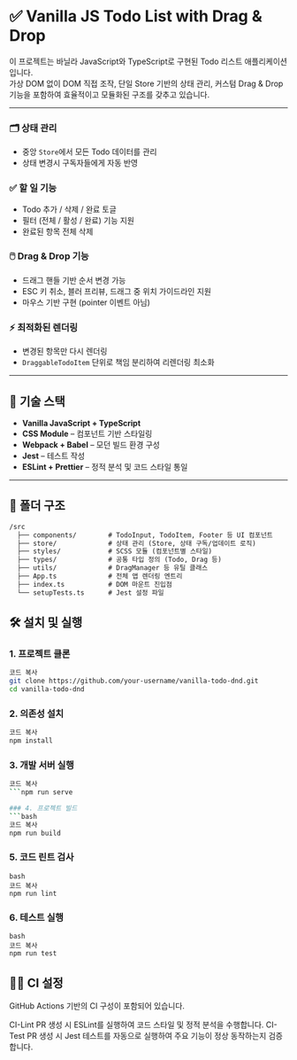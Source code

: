 # ✅ Vanilla JS Todo List with Drag & Drop

이 프로젝트는 바닐라 JavaScript와 TypeScript로 구현된 Todo 리스트 애플리케이션입니다.  
가상 DOM 없이 DOM 직접 조작, 단일 Store 기반의 상태 관리, 커스텀 Drag & Drop 기능을 포함하여 효율적이고 모듈화된 구조를 갖추고 있습니다.

---

### 🗂️ 상태 관리
- 중앙 `Store`에서 모든 Todo 데이터를 관리
- 상태 변경시 구독자들에게 자동 반영

### ✅ 할 일 기능
- Todo 추가 / 삭제 / 완료 토글
- 필터 (전체 / 활성 / 완료) 기능 지원
- 완료된 항목 전체 삭제

### 🖱️ Drag & Drop 기능
- 드래그 핸들 기반 순서 변경 가능
- ESC 키 취소, 블러 프리뷰, 드래그 중 위치 가이드라인 지원
- 마우스 기반 구현 (pointer 이벤트 아님)

### ⚡ 최적화된 렌더링
- 변경된 항목만 다시 렌더링
- `DraggableTodoItem` 단위로 책임 분리하여 리렌더링 최소화

---

## 🧱 기술 스택

- **Vanilla JavaScript + TypeScript**
- **CSS Module** – 컴포넌트 기반 스타일링
- **Webpack + Babel** – 모던 빌드 환경 구성
- **Jest** – 테스트 작성
- **ESLint + Prettier** – 정적 분석 및 코드 스타일 통일

---

## 📁 폴더 구조

```txt
/src
  ├── components/        # TodoInput, TodoItem, Footer 등 UI 컴포넌트
  ├── store/             # 상태 관리 (Store, 상태 구독/업데이트 로직)
  ├── styles/            # SCSS 모듈 (컴포넌트별 스타일)
  ├── types/             # 공통 타입 정의 (Todo, Drag 등)
  ├── utils/             # DragManager 등 유틸 클래스
  ├── App.ts             # 전체 앱 렌더링 엔트리
  ├── index.ts           # DOM 마운트 진입점
  └── setupTests.ts      # Jest 설정 파일
```


## 🛠 설치 및 실행
### 1. 프로젝트 클론
```bash
코드 복사
git clone https://github.com/your-username/vanilla-todo-dnd.git
cd vanilla-todo-dnd
```

### 2. 의존성 설치
```bash
코드 복사
npm install
```
### 3. 개발 서버 실행
```bash
코드 복사
```npm run serve

### 4. 프로젝트 빌드
```bash
코드 복사
npm run build
```

### 5. 코드 린트 검사
```
bash
코드 복사
npm run lint
```

### 6. 테스트 실행
```
bash
코드 복사
npm run test
```
## 🧑‍💻 CI 설정
GitHub Actions 기반의 CI 구성이 포함되어 있습니다.

CI-Lint
PR 생성 시 ESLint를 실행하여 코드 스타일 및 정적 분석을 수행합니다.
CI-Test
PR 생성 시 Jest 테스트를 자동으로 실행하여 주요 기능이 정상 동작하는지 검증합니다.
